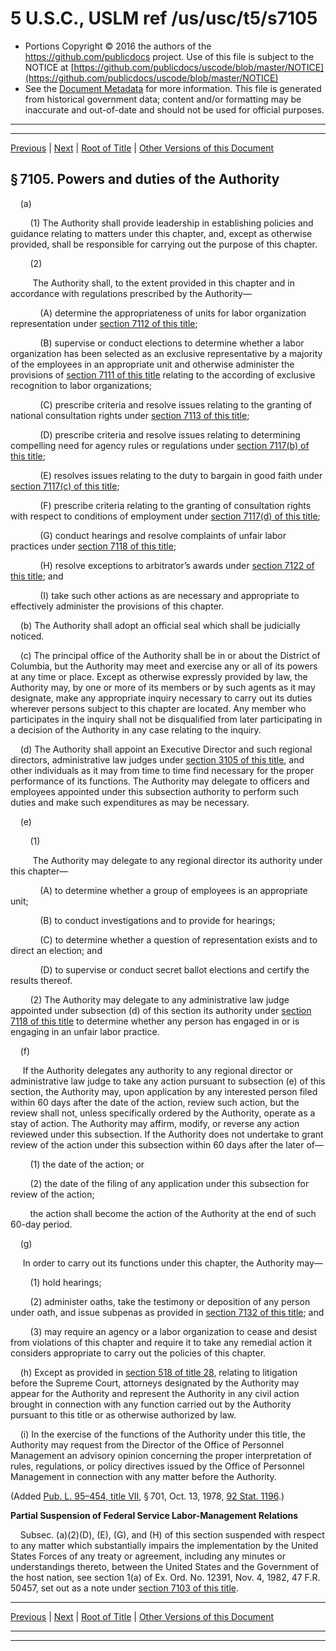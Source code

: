 ---
---

# 5 U.S.C., USLM ref /us/usc/t5/s7105

* Portions Copyright © 2016 the authors of the https://github.com/publicdocs project.
  Use of this file is subject to the NOTICE at [https://github.com/publicdocs/uscode/blob/master/NOTICE](https://github.com/publicdocs/uscode/blob/master/NOTICE)
* See the [Document Metadata](././../../../../../../..//README.md) for more information.
  This file is generated from historical government data; content and/or formatting may be inaccurate and out-of-date and should not be used for official purposes.

----------
----------

[Previous](./../../../../../../..//us/usc/t5/ptIII/sptF/ch71/schI/m__us_usc_t5_s7104.md) | [Next](./../../../../../../..//us/usc/t5/ptIII/sptF/ch71/schI/m__us_usc_t5_s7106.md) | [Root of Title](./../../../../../../../) | [Other Versions of this Document](https://publicdocs.github.io/go/links?ns=uslm&ref=%2Fus%2Fusc%2Ft5%2Fs7105)

## § 7105. Powers and duties of the Authority

    (a)

        (1) The Authority shall provide leadership in establishing policies and guidance relating to matters under this chapter, and, except as otherwise provided, shall be responsible for carrying out the purpose of this chapter.

        (2)

         The Authority shall, to the extent provided in this chapter and in accordance with regulations prescribed by the Authority—

            (A) determine the appropriateness of units for labor organization representation under [section 7112 of this title][/us/usc/t5/s7112];

            (B) supervise or conduct elections to determine whether a labor organization has been selected as an exclusive representative by a majority of the employees in an appropriate unit and otherwise administer the provisions of [section 7111 of this title][/us/usc/t5/s7111] relating to the according of exclusive recognition to labor organizations;

            (C) prescribe criteria and resolve issues relating to the granting of national consultation rights under [section 7113 of this title][/us/usc/t5/s7113];

            (D) prescribe criteria and resolve issues relating to determining compelling need for agency rules or regulations under [section 7117(b) of this title][/us/usc/t5/s7117/b];

            (E) resolves issues relating to the duty to bargain in good faith under [section 7117(c) of this title][/us/usc/t5/s7117/c];

            (F) prescribe criteria relating to the granting of consultation rights with respect to conditions of employment under [section 7117(d) of this title][/us/usc/t5/s7117/d];

            (G) conduct hearings and resolve complaints of unfair labor practices under [section 7118 of this title][/us/usc/t5/s7118];

            (H) resolve exceptions to arbitrator’s awards under [section 7122 of this title][/us/usc/t5/s7122]; and

            (I) take such other actions as are necessary and appropriate to effectively administer the provisions of this chapter.

    (b) The Authority shall adopt an official seal which shall be judicially noticed.

    (c) The principal office of the Authority shall be in or about the District of Columbia, but the Authority may meet and exercise any or all of its powers at any time or place. Except as otherwise expressly provided by law, the Authority may, by one or more of its members or by such agents as it may designate, make any appropriate inquiry necessary to carry out its duties wherever persons subject to this chapter are located. Any member who participates in the inquiry shall not be disqualified from later participating in a decision of the Authority in any case relating to the inquiry.

    (d) The Authority shall appoint an Executive Director and such regional directors, administrative law judges under [section 3105 of this title][/us/usc/t5/s3105], and other individuals as it may from time to time find necessary for the proper performance of its functions. The Authority may delegate to officers and employees appointed under this subsection authority to perform such duties and make such expenditures as may be necessary.

    (e)

        (1)

         The Authority may delegate to any regional director its authority under this chapter—

            (A) to determine whether a group of employees is an appropriate unit;

            (B) to conduct investigations and to provide for hearings;

            (C) to determine whether a question of representation exists and to direct an election; and

            (D) to supervise or conduct secret ballot elections and certify the results thereof.

        (2) The Authority may delegate to any administrative law judge appointed under subsection (d) of this section its authority under [section 7118 of this title][/us/usc/t5/s7118] to determine whether any person has engaged in or is engaging in an unfair labor practice.

    (f)

     If the Authority delegates any authority to any regional director or administrative law judge to take any action pursuant to subsection (e) of this section, the Authority may, upon application by any interested person filed within 60 days after the date of the action, review such action, but the review shall not, unless specifically ordered by the Authority, operate as a stay of action. The Authority may affirm, modify, or reverse any action reviewed under this subsection. If the Authority does not undertake to grant review of the action under this subsection within 60 days after the later of—

        (1) the date of the action; or

        (2) the date of the filing of any application under this subsection for review of the action;

        the action shall become the action of the Authority at the end of such 60-day period.

    (g)

     In order to carry out its functions under this chapter, the Authority may—

        (1) hold hearings;

        (2) administer oaths, take the testimony or deposition of any person under oath, and issue subpenas as provided in [section 7132 of this title][/us/usc/t5/s7132]; and

        (3) may require an agency or a labor organization to cease and desist from violations of this chapter and require it to take any remedial action it considers appropriate to carry out the policies of this chapter.

    (h) Except as provided in [section 518 of title 28][/us/usc/t28/s518], relating to litigation before the Supreme Court, attorneys designated by the Authority may appear for the Authority and represent the Authority in any civil action brought in connection with any function carried out by the Authority pursuant to this title or as otherwise authorized by law.

    (i) In the exercise of the functions of the Authority under this title, the Authority may request from the Director of the Office of Personnel Management an advisory opinion concerning the proper interpretation of rules, regulations, or policy directives issued by the Office of Personnel Management in connection with any matter before the Authority.

(Added [Pub. L. 95–454, title VII][/us/pl/95/454/tVII], § 701, Oct. 13, 1978, [92 Stat. 1196][/us/stat/92/1196].)

 __Partial Suspension of Federal Service Labor-Management Relations__ 

    Subsec. (a)(2)(D), (E), (G), and (H) of this section suspended with respect to any matter which substantially impairs the implementation by the United States Forces of any treaty or agreement, including any minutes or understandings thereto, between the United States and the Government of the host nation, see section 1(a) of Ex. Ord. No. 12391, Nov. 4, 1982, 47 F.R. 50457, set out as a note under [section 7103 of this title][/us/usc/t5/s7103].

----------

[Previous](./../../../../../../..//us/usc/t5/ptIII/sptF/ch71/schI/m__us_usc_t5_s7104.md) | [Next](./../../../../../../..//us/usc/t5/ptIII/sptF/ch71/schI/m__us_usc_t5_s7106.md) | [Root of Title](./../../../../../../../) | [Other Versions of this Document](https://publicdocs.github.io/go/links?ns=uslm&ref=%2Fus%2Fusc%2Ft5%2Fs7105)

----------
----------

[/us/usc/t5/s7112]: https://publicdocs.github.io/go/links?ns=uslm&ref=%2Fus%2Fusc%2Ft5%2Fs7112
[/us/usc/t5/s7111]: https://publicdocs.github.io/go/links?ns=uslm&ref=%2Fus%2Fusc%2Ft5%2Fs7111
[/us/usc/t5/s7113]: https://publicdocs.github.io/go/links?ns=uslm&ref=%2Fus%2Fusc%2Ft5%2Fs7113
[/us/usc/t5/s7117/b]: https://publicdocs.github.io/go/links?ns=uslm&ref=%2Fus%2Fusc%2Ft5%2Fs7117%2Fb
[/us/usc/t5/s7117/c]: https://publicdocs.github.io/go/links?ns=uslm&ref=%2Fus%2Fusc%2Ft5%2Fs7117%2Fc
[/us/usc/t5/s7117/d]: https://publicdocs.github.io/go/links?ns=uslm&ref=%2Fus%2Fusc%2Ft5%2Fs7117%2Fd
[/us/usc/t5/s7118]: https://publicdocs.github.io/go/links?ns=uslm&ref=%2Fus%2Fusc%2Ft5%2Fs7118
[/us/usc/t5/s7122]: https://publicdocs.github.io/go/links?ns=uslm&ref=%2Fus%2Fusc%2Ft5%2Fs7122
[/us/usc/t5/s3105]: https://publicdocs.github.io/go/links?ns=uslm&ref=%2Fus%2Fusc%2Ft5%2Fs3105
[/us/usc/t5/s7118]: https://publicdocs.github.io/go/links?ns=uslm&ref=%2Fus%2Fusc%2Ft5%2Fs7118
[/us/usc/t5/s7132]: https://publicdocs.github.io/go/links?ns=uslm&ref=%2Fus%2Fusc%2Ft5%2Fs7132
[/us/usc/t28/s518]: https://publicdocs.github.io/go/links?ns=uslm&ref=%2Fus%2Fusc%2Ft28%2Fs518
[/us/pl/95/454/tVII]: https://publicdocs.github.io/go/links?ns=uslm&ref=%2Fus%2Fpl%2F95%2F454%2FtVII
[/us/stat/92/1196]: https://publicdocs.github.io/go/links?ns=uslm&ref=%2Fus%2Fstat%2F92%2F1196
[/us/usc/t5/s7103]: https://publicdocs.github.io/go/links?ns=uslm&ref=%2Fus%2Fusc%2Ft5%2Fs7103


